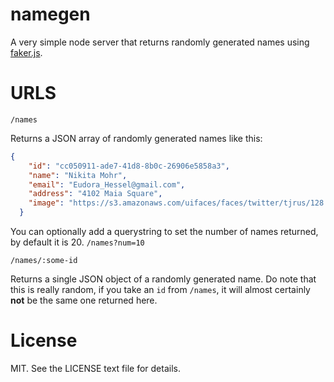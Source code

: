 # namegen
A very simple node server that returns randomly generated names using [faker.js](https://github.com/Marak/faker.js).

# URLS
`/names`

Returns a JSON array of randomly generated names like this:

```json
{
    "id": "cc050911-ade7-41d8-8b0c-26906e5858a3",
    "name": "Nikita Mohr",
    "email": "Eudora_Hessel@gmail.com",
    "address": "4102 Maia Square",
    "image": "https://s3.amazonaws.com/uifaces/faces/twitter/tjrus/128.jpg"
  }
```

You can optionally add a querystring to set the number of names returned, by default it is 20. `/names?num=10`

`/names/:some-id`

Returns a single JSON object of a randomly generated name. Do note that this is really random, if you take an `id` from `/names`, it will almost certainly **not** be the same one returned here.

# License
MIT. See the LICENSE text file for details.
